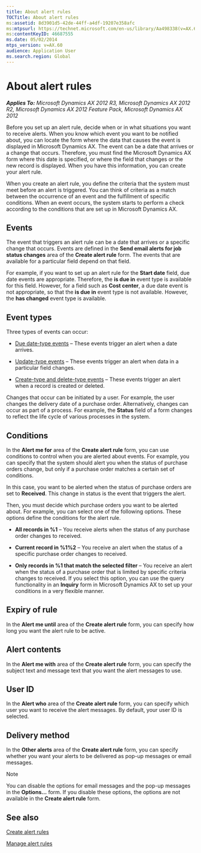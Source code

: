```yaml
---
title: About alert rules
TOCTitle: About alert rules
ms:assetid: 8d3901d5-42de-44ff-a4df-19207e358afc
ms:mtpsurl: https://technet.microsoft.com/en-us/library/Aa498338(v=AX.60)
ms:contentKeyID: 46687555
ms.date: 05/02/2014
mtps_version: v=AX.60
audience: Application User
ms.search.region: Global
---
```


# About alert rules 


_**Applies To:** Microsoft Dynamics AX 2012 R3, Microsoft Dynamics AX 2012 R2, Microsoft Dynamics AX 2012 Feature Pack, Microsoft Dynamics AX 2012_

Before you set up an alert rule, decide when or in what situations you want to receive alerts. When you know which event you want to be notified about, you can locate the form where the data that causes the event is displayed in Microsoft Dynamics AX. The event can be a date that arrives or a change that occurs. Therefore, you must find the Microsoft Dynamics AX form where this date is specified, or where the field that changes or the new record is displayed. When you have this information, you can create your alert rule.

When you create an alert rule, you define the criteria that the system must meet before an alert is triggered. You can think of criteria as a match between the occurrence of an event and the fulfillment of specific conditions. When an event occurs, the system starts to perform a check according to the conditions that are set up in Microsoft Dynamics AX.

## Events

The event that triggers an alert rule can be a date that arrives or a specific change that occurs. Events are defined in the **Send email alerts for job status changes** area of the **Create alert rule** form. The events that are available for a particular field depend on that field.

For example, if you want to set up an alert rule for the **Start date** field, due date events are appropriate. Therefore, the **is due in** event type is available for this field. However, for a field such as **Cost center**, a due date event is not appropriate, so that the **is due in** event type is not available. However, the **has changed** event type is available.

## Event types

Three types of events can occur:

  - [Due date-type events](due-date-type-events.md) – These events trigger an alert when a date arrives.

  - [Update-type events](update-type-events.md) – These events trigger an alert when data in a particular field changes.

  - [Create-type and delete-type events](create-type-and-delete-type-events.md) – These events trigger an alert when a record is created or deleted.

Changes that occur can be initiated by a user. For example, the user changes the delivery date of a purchase order. Alternatively, changes can occur as part of a process. For example, the **Status** field of a form changes to reflect the life cycle of various processes in the system.

## Conditions

In the **Alert me for** area of the **Create alert rule** form, you can use conditions to control when you are alerted about events. For example, you can specify that the system should alert you when the status of purchase orders change, but only if a purchase order matches a certain set of conditions.

In this case, you want to be alerted when the status of purchase orders are set to **Received**. This change in status is the event that triggers the alert.

Then, you must decide which purchase orders you want to be alerted about. For example, you can select one of the following options. These options define the conditions for the alert rule.

  - **All records in %1** – You receive alerts when the status of any purchase order changes to received.

  - **Current record in %1%2** – You receive an alert when the status of a specific purchase order changes to received.

  - **Only records in %1 that match the selected filter** – You receive an alert when the status of a purchase order that is limited by specific criteria changes to received. If you select this option, you can use the query functionality in an **Inquiry** form in Microsoft Dynamics AX to set up your conditions in a very flexible manner.

## Expiry of rule

In the **Alert me until** area of the **Create alert rule** form, you can specify how long you want the alert rule to be active.

## Alert contents

In the **Alert me with** area of the **Create alert rule** form, you can specify the subject text and message text that you want the alert messages to use.

## User ID

In the **Alert who** area of the **Create alert rule** form, you can specify which user you want to receive the alert messages. By default, your user ID is selected.

## Delivery method

In the **Other alerts** area of the **Create alert rule** form, you can specify whether you want your alerts to be delivered as pop-up messages or email messages.


> [!NOTE]
> <P>You can disable the options for email messages and the pop-up messages in the <STRONG>Options...</STRONG> form. If you disable these options, the options are not available in the <STRONG>Create alert rule</STRONG> form.</P>



## See also

[Create alert rules](create-alert-rules.md)

[Manage alert rules](manage-alert-rules.md)

  


